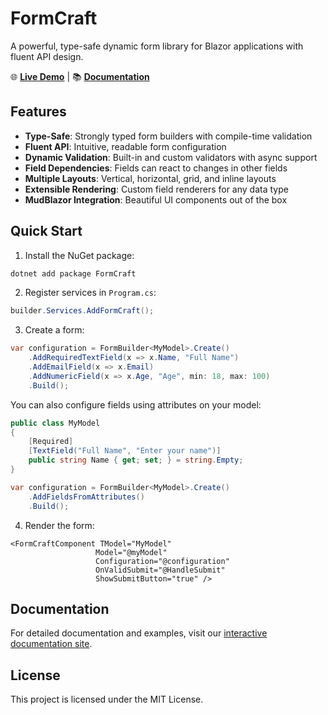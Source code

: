 # FormCraft

A powerful, type-safe dynamic form library for Blazor applications with fluent API design.

🌐 **[Live Demo](https://phmatray.github.io/FormCraft/)** | 📚 **[Documentation](https://phmatray.github.io/FormCraft/docs/getting-started)**

## Features

- **Type-Safe**: Strongly typed form builders with compile-time validation
- **Fluent API**: Intuitive, readable form configuration
- **Dynamic Validation**: Built-in and custom validators with async support
- **Field Dependencies**: Fields can react to changes in other fields
- **Multiple Layouts**: Vertical, horizontal, grid, and inline layouts
- **Extensible Rendering**: Custom field renderers for any data type
- **MudBlazor Integration**: Beautiful UI components out of the box

## Quick Start

1. Install the NuGet package:
```bash
dotnet add package FormCraft
```

2. Register services in `Program.cs`:
```csharp
builder.Services.AddFormCraft();
```

3. Create a form:
```csharp
var configuration = FormBuilder<MyModel>.Create()
    .AddRequiredTextField(x => x.Name, "Full Name")
    .AddEmailField(x => x.Email)
    .AddNumericField(x => x.Age, "Age", min: 18, max: 100)
    .Build();
```

You can also configure fields using attributes on your model:

```csharp
public class MyModel
{
    [Required]
    [TextField("Full Name", "Enter your name")]
    public string Name { get; set; } = string.Empty;
}

var configuration = FormBuilder<MyModel>.Create()
    .AddFieldsFromAttributes()
    .Build();
```

4. Render the form:
```razor
<FormCraftComponent TModel="MyModel"
                   Model="@myModel"
                   Configuration="@configuration"
                   OnValidSubmit="@HandleSubmit"
                   ShowSubmitButton="true" />
```

## Documentation

For detailed documentation and examples, visit our [interactive documentation site](https://phmatray.github.io/FormCraft/docs/getting-started).

## License

This project is licensed under the MIT License.